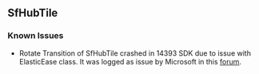 ## SfHubTile

### Known Issues

* Rotate Transition of SfHubTile crashed in 14393 SDK due to issue with ElasticEase class. It was logged as issue by Microsoft in this [forum](https://social.msdn.microsoft.com/Forums/en-US/f77a9df6-deeb-4a3a-b165-3cbb2b2c9b55/uwp-elasticeaseoscillation-causes-crash-in-anniversary-update-sdk?forum=wpdevelop).



